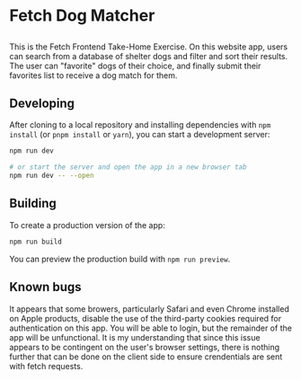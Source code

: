 # Fetch Dog Matcher

##

This is the Fetch Frontend Take-Home Exercise. On this website app, users can search from a database of shelter dogs and filter and sort their results. The user can "favorite" dogs of their choice, and finally submit their favorites list to receive a dog match for them.

## Developing

After cloning to a local repository and installing dependencies with `npm install` (or `pnpm install` or `yarn`), you can start a development server:

```bash
npm run dev

# or start the server and open the app in a new browser tab
npm run dev -- --open
```

## Building

To create a production version of the app:

```bash
npm run build
```

You can preview the production build with `npm run preview`.

## Known bugs

It appears that some browers, particularly Safari and even Chrome installed on Apple products, disable the use of the third-party cookies required for authentication on this app. You will be able to login, but the remainder of the app will be unfunctional. It is my understanding that since this issue appears to be contingent on the user's browser settings, there is nothing further that can be done on the client side to ensure crendentials are sent with fetch requests.
